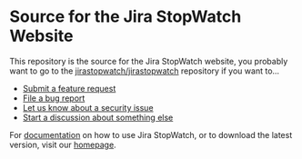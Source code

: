 # Source for the Jira StopWatch Website

This repository is the source for the Jira StopWatch website, you probably want to go to the [jirastopwatch/jirastopwatch] repository if you want to...

* [Submit a feature request][submit feature request]
* [File a bug report][submit bug report]
* [Let us know about a security issue][report vulnerability]
* [Start a discussion about something else][start discussion]

For [documentation] on how to use Jira StopWatch, or to download the latest version, visit our [homepage].

[homepage]: https://jirastopwatch.com
[documentation]: https://www.jirastopwatch.com/documentation

[submit bug report]: https://github.com/jirastopwatch/jirastopwatch/issues/new?labels=bug&template=bug_report.yml&title=BUG%3A+
[submit feature request]: https://github.com/jirastopwatch/jirastopwatch/issues/new?labels=enhancement&template=feature_request.yml&title=FEATURE%3A+
[report vulnerability]: https://github.com/jirastopwatch/jirastopwatch/security/advisories/new
[start discussion]: https://github.com/orgs/jirastopwatch/discussions/new/choose
[jirastopwatch/jirastopwatch]: https://github.com/jirastopwatch/jirastopwatch
